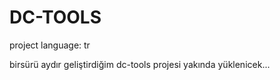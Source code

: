# DC-TOOLS
project language: tr

birsürü aydır geliştirdiğim dc-tools projesi yakında yüklenicek...
